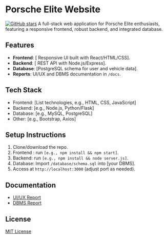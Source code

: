 # Porsche Elite Website
[![GitHub stars](https://img.shields.io/github/stars/devanandacr/porsche-elite-website)](https://github.com/devanandacr/porsche-elite-website/stargazers)
A full-stack web application for Porsche Elite enthusiasts, featuring a responsive frontend, robust backend, and integrated database.

## Features
- **Frontend**: [ Responsive UI built with React/HTML/CSS].
- **Backend**: [ REST API with Node.js/Express].
- **Database**: [PostgreSQL schema for user and vehicle data].
- **Reports**: UI/UX and DBMS documentation in `/docs`.

## Tech Stack
- Frontend: [List technologies, e.g., HTML, CSS, JavaScript]
- Backend: [e.g., Node.js, Python/Flask]
- Database: [e.g., MySQL, PostgreSQL]
- Other: [e.g., Bootstrap, Axios]

## Setup Instructions
1. Clone/download the repo.
2. Frontend :  run `[e.g., npm install && npm start]`.
3. Backend:  run `[e.g., npm install && node server.js]`.
3. Database: Import `/database/schema.sql` into [your DBMS].
4. Access at `http://localhost:3000` (adjust port as needed).

## Documentation
- [UI/UX Report](Porsche-Elite-Webscape/docs/UID_Report.pdf)
- [DBMS Report](Porsche-Elite-Webscape/docs/DBMA_Report.pdf)

## License
[MIT License](LICENSE)
